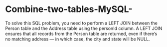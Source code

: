 # Combine-two-tables-MySQL-
To solve this SQL problem, you need to perform a LEFT JOIN between the Person table and the Address table using the personId column. A LEFT JOIN ensures that all records from the Person table are returned, even if there’s no matching address — in which case, the city and state will be NULL.
